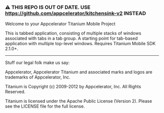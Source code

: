 ### ⚠️ THIS REPO IS OUT OF DATE. USE https://github.com/appcelerator/kitchensink-v2 INSTEAD

Welcome to your Appcelerator Titanium Mobile Project

This is tabbed application, consisting of multiple stacks of windows associated with tabs in a tab group.  A starting point for tab-based application with multiple top-level windows. Requires Titanium Mobile SDK 2.1.0+.

----------------------------------
Stuff our legal folk make us say:

Appcelerator, Appcelerator Titanium and associated marks and logos are 
trademarks of Appcelerator, Inc. 

Titanium is Copyright (c) 2009-2012 by Appcelerator, Inc. All Rights Reserved.

Titanium is licensed under the Apache Public License (Version 2). Please
see the LICENSE file for the full license.
